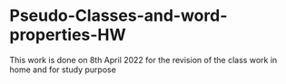 # Pseudo-Classes-and-word-properties-HW
This work is done on 8th April 2022 for the revision of the class work in home and for study purpose 
